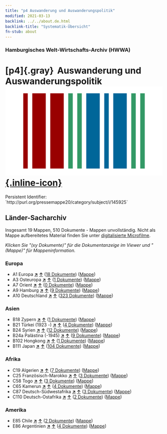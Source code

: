 ```yaml
---
title: "p4 Auswanderung und Auswanderungspolitik"
modified: 2021-03-13
backlink: ../../about.de.html
backlink-title: "Systematik-Übersicht"
fn-stub: about
---
```


### Hamburgisches Welt-Wirtschafts-Archiv (HWWA)

# [p4]{.gray}&#8201; Auswanderung und Auswanderungspolitik &#160; [![Wikidata](/images/Wikidata-logo.svg "Wikidata"){.inline-icon}](http://www.wikidata.org/entity/Q99428200)

<div class="hint">Persistent Identifier: `http://purl.org/pressemappe20/category/subject/i/145925`</div>







## Länder-Sacharchiv




Insgesamt 19 Mappen, 510 Dokumente - Mappen unvollständig.
Nicht als Mappe aufbereitetes Material finden Sie unter [digitalisierte Microfilme](/film/h1_sh.de.html).

_Klicken Sie "(xy Dokumente)" für die Dokumentanzeige im Viewer und "(Mappe)" für Mappeninformation._




### Europa

- A1 Europa [**&nearr;**](../../../geo/i/140892/about.de.html "Europa (alle Mappen)") [**&uarr;**](../../../geo/about.de.html#A1 "Ländersystematik") (<a href="https://pm20.zbw.eu/iiifview/folder/sh/140892,145925" title="über: Europa : Auswanderung und Auswanderungspolitik" target="_blank">18 Dokumente</a>) ([Mappe](../../../../folder/sh/1408xx/140892/1459xx/145925/about.de.html))
- A3 Osteuropa [**&nearr;**](../../../geo/i/140896/about.de.html "Osteuropa (alle Mappen)") [**&uarr;**](../../../geo/about.de.html#A3 "Ländersystematik") (<a href="https://pm20.zbw.eu/iiifview/folder/sh/140896,145925" title="über: Osteuropa : Auswanderung und Auswanderungspolitik" target="_blank">1 Dokumente</a>) ([Mappe](../../../../folder/sh/1408xx/140896/1459xx/145925/about.de.html))
- A7 Orient [**&nearr;**](../../../geo/i/140902/about.de.html "Orient (alle Mappen)") [**&uarr;**](../../../geo/about.de.html#A7 "Ländersystematik") (<a href="https://pm20.zbw.eu/iiifview/folder/sh/140902,145925" title="über: Orient : Auswanderung und Auswanderungspolitik" target="_blank">0 Dokumente</a>) ([Mappe](../../../../folder/sh/1409xx/140902/1459xx/145925/about.de.html))
- A9 Hamburg [**&nearr;**](../../../geo/i/140905/about.de.html "Hamburg (alle Mappen)") [**&uarr;**](../../../geo/about.de.html#A9 "Ländersystematik") (<a href="https://pm20.zbw.eu/iiifview/folder/sh/140905,145925" title="über: Hamburg : Auswanderung und Auswanderungspolitik" target="_blank">9 Dokumente</a>) ([Mappe](../../../../folder/sh/1409xx/140905/1459xx/145925/about.de.html))
- A10 Deutschland [**&nearr;**](../../../geo/i/126128/about.de.html "Deutschland (alle Mappen)") [**&uarr;**](../../../geo/about.de.html#A10 "Ländersystematik") (<a href="https://pm20.zbw.eu/iiifview/folder/sh/126128,145925" title="über: Deutschland : Auswanderung und Auswanderungspolitik" target="_blank">323 Dokumente</a>) ([Mappe](../../../../folder/sh/1261xx/126128/1459xx/145925/about.de.html))

### Asien

- B18 Zypern [**&nearr;**](../../../geo/i/141079/about.de.html "Zypern (alle Mappen)") [**&uarr;**](../../../geo/about.de.html#B18 "Ländersystematik") (<a href="https://pm20.zbw.eu/iiifview/folder/sh/141079,145925" title="über: Zypern : Auswanderung und Auswanderungspolitik" target="_blank">1 Dokumente</a>) ([Mappe](../../../../folder/sh/1410xx/141079/1459xx/145925/about.de.html))
- B21 Türkei (1923 -) [**&nearr;**](../../../geo/i/141111/about.de.html "Türkei (1923 -) (alle Mappen)") [**&uarr;**](../../../geo/about.de.html#B21 "Ländersystematik") (<a href="https://pm20.zbw.eu/iiifview/folder/sh/141111,145925" title="über: Türkei (1923 -) : Auswanderung und Auswanderungspolitik" target="_blank">4 Dokumente</a>) ([Mappe](../../../../folder/sh/1411xx/141111/1459xx/145925/about.de.html))
- B24 Syrien [**&nearr;**](../../../geo/i/141114/about.de.html "Syrien (alle Mappen)") [**&uarr;**](../../../geo/about.de.html#B24 "Ländersystematik") (<a href="https://pm20.zbw.eu/iiifview/folder/sh/141114,145925" title="über: Syrien : Auswanderung und Auswanderungspolitik" target="_blank">12 Dokumente</a>) ([Mappe](../../../../folder/sh/1411xx/141114/1459xx/145925/about.de.html))
- B24a Palästina (-1945) [**&nearr;**](../../../geo/i/141115/about.de.html "Palästina (-1945) (alle Mappen)") [**&uarr;**](../../../geo/about.de.html#B24a "Ländersystematik") (<a href="https://pm20.zbw.eu/iiifview/folder/sh/141115,145925" title="über: Palästina (-1945) : Auswanderung und Auswanderungspolitik" target="_blank">9 Dokumente</a>) ([Mappe](../../../../folder/sh/1411xx/141115/1459xx/145925/about.de.html))
- B102 Hongkong [**&nearr;**](../../../geo/i/141268/about.de.html "Hongkong (alle Mappen)") [**&uarr;**](../../../geo/about.de.html#B102 "Ländersystematik") (<a href="https://pm20.zbw.eu/iiifview/folder/sh/141268,145925" title="über: Hongkong : Auswanderung und Auswanderungspolitik" target="_blank">1 Dokumente</a>) ([Mappe](../../../../folder/sh/1412xx/141268/1459xx/145925/about.de.html))
- B111 Japan [**&nearr;**](../../../geo/i/141272/about.de.html "Japan (alle Mappen)") [**&uarr;**](../../../geo/about.de.html#B111 "Ländersystematik") (<a href="https://pm20.zbw.eu/iiifview/folder/sh/141272,145925" title="über: Japan : Auswanderung und Auswanderungspolitik" target="_blank">104 Dokumente</a>) ([Mappe](../../../../folder/sh/1412xx/141272/1459xx/145925/about.de.html))

### Afrika

- C19 Algerien [**&nearr;**](../../../geo/i/141354/about.de.html "Algerien (alle Mappen)") [**&uarr;**](../../../geo/about.de.html#C19 "Ländersystematik") (<a href="https://pm20.zbw.eu/iiifview/folder/sh/141354,145925" title="über: Algerien : Auswanderung und Auswanderungspolitik" target="_blank">7 Dokumente</a>) ([Mappe](../../../../folder/sh/1413xx/141354/1459xx/145925/about.de.html))
- C25 Französisch-Marokko [**&nearr;**](../../../geo/i/141358/about.de.html "Französisch-Marokko (alle Mappen)") [**&uarr;**](../../../geo/about.de.html#C25 "Ländersystematik") (<a href="https://pm20.zbw.eu/iiifview/folder/sh/141358,145925" title="über: Französisch-Marokko : Auswanderung und Auswanderungspolitik" target="_blank">3 Dokumente</a>) ([Mappe](../../../../folder/sh/1413xx/141358/1459xx/145925/about.de.html))
- C58 Togo [**&nearr;**](../../../geo/i/141408/about.de.html "Togo (alle Mappen)") [**&uarr;**](../../../geo/about.de.html#C58 "Ländersystematik") (<a href="https://pm20.zbw.eu/iiifview/folder/sh/141408,145925" title="über: Togo : Auswanderung und Auswanderungspolitik" target="_blank">3 Dokumente</a>) ([Mappe](../../../../folder/sh/1414xx/141408/1459xx/145925/about.de.html))
- C65 Kamerun [**&nearr;**](../../../geo/i/141410/about.de.html "Kamerun (alle Mappen)") [**&uarr;**](../../../geo/about.de.html#C65 "Ländersystematik") (<a href="https://pm20.zbw.eu/iiifview/folder/sh/141410,145925" title="über: Kamerun : Auswanderung und Auswanderungspolitik" target="_blank">4 Dokumente</a>) ([Mappe](../../../../folder/sh/1414xx/141410/1459xx/145925/about.de.html))
- C87 Deutsch-Südwestafrika [**&nearr;**](../../../geo/i/141450/about.de.html "Deutsch-Südwestafrika (alle Mappen)") [**&uarr;**](../../../geo/about.de.html#C87 "Ländersystematik") (<a href="https://pm20.zbw.eu/iiifview/folder/sh/141450,145925" title="über: Deutsch-Südwestafrika : Auswanderung und Auswanderungspolitik" target="_blank">3 Dokumente</a>) ([Mappe](../../../../folder/sh/1414xx/141450/1459xx/145925/about.de.html))
- C110 Deutsch-Ostafrika [**&nearr;**](../../../geo/i/141471/about.de.html "Deutsch-Ostafrika (alle Mappen)") [**&uarr;**](../../../geo/about.de.html#C110 "Ländersystematik") (<a href="https://pm20.zbw.eu/iiifview/folder/sh/141471,145925" title="über: Deutsch-Ostafrika : Auswanderung und Auswanderungspolitik" target="_blank">2 Dokumente</a>) ([Mappe](../../../../folder/sh/1414xx/141471/1459xx/145925/about.de.html))

### Amerika

- E85 Chile [**&nearr;**](../../../geo/i/141691/about.de.html "Chile (alle Mappen)") [**&uarr;**](../../../geo/about.de.html#E85 "Ländersystematik") (<a href="https://pm20.zbw.eu/iiifview/folder/sh/141691,145925" title="über: Chile : Auswanderung und Auswanderungspolitik" target="_blank">2 Dokumente</a>) ([Mappe](../../../../folder/sh/1416xx/141691/1459xx/145925/about.de.html))
- E86 Argentinien [**&nearr;**](../../../geo/i/141692/about.de.html "Argentinien (alle Mappen)") [**&uarr;**](../../../geo/about.de.html#E86 "Ländersystematik") (<a href="https://pm20.zbw.eu/iiifview/folder/sh/141692,145925" title="über: Argentinien : Auswanderung und Auswanderungspolitik" target="_blank">4 Dokumente</a>) ([Mappe](../../../../folder/sh/1416xx/141692/1459xx/145925/about.de.html))








